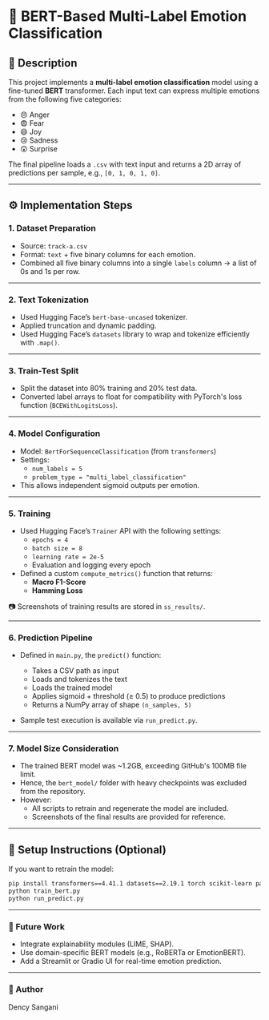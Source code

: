 # 🤖 BERT-Based Multi-Label Emotion Classification

## 📌 Description

This project implements a **multi-label emotion classification** model using a fine-tuned **BERT** transformer. Each input text can express multiple emotions from the following five categories:

- 😠 Anger
- 😨 Fear
- 😄 Joy
- 😢 Sadness
- 😲 Surprise

The final pipeline loads a `.csv` with text input and returns a 2D array of predictions per sample, e.g., `[0, 1, 0, 1, 0]`.

---

## ⚙️ Implementation Steps

### 1. **Dataset Preparation**
- Source: `track-a.csv`
- Format: `text` + five binary columns for each emotion.
- Combined all five binary columns into a single `labels` column → a list of 0s and 1s per row.

---

### 2. **Text Tokenization**
- Used Hugging Face’s `bert-base-uncased` tokenizer.
- Applied truncation and dynamic padding.
- Used Hugging Face’s `datasets` library to wrap and tokenize efficiently with `.map()`.

---

### 3. **Train-Test Split**
- Split the dataset into 80% training and 20% test data.
- Converted label arrays to float for compatibility with PyTorch's loss function (`BCEWithLogitsLoss`).

---

### 4. **Model Configuration**
- Model: `BertForSequenceClassification` (from `transformers`)
- Settings:
  - `num_labels = 5`
  - `problem_type = "multi_label_classification"`
- This allows independent sigmoid outputs per emotion.

---

### 5. **Training**
- Used Hugging Face’s `Trainer` API with the following settings:
  - `epochs = 4`
  - `batch size = 8`
  - `learning rate = 2e-5`
  - Evaluation and logging every epoch
- Defined a custom `compute_metrics()` function that returns:
  - **Macro F1-Score**
  - **Hamming Loss**

📷 Screenshots of training results are stored in `ss_results/`.

---

### 6. **Prediction Pipeline**
- Defined in `main.py`, the `predict()` function:
  - Takes a CSV path as input
  - Loads and tokenizes the text
  - Loads the trained model
  - Applies sigmoid + threshold (≥ 0.5) to produce predictions
  - Returns a NumPy array of shape `(n_samples, 5)`

- Sample test execution is available via `run_predict.py`.

---

### 7. **Model Size Consideration**
- The trained BERT model was ~1.2GB, exceeding GitHub's 100MB file limit.
- Hence, the `bert_model/` folder with heavy checkpoints was excluded from the repository.
- However:
  - All scripts to retrain and regenerate the model are included.
  - Screenshots of the final results are provided for reference.

---



## 🚀 Setup Instructions (Optional)

If you want to retrain the model:

```bash
pip install transformers==4.41.1 datasets==2.19.1 torch scikit-learn pandas
python train_bert.py
python run_predict.py
```
---


### 📌 Future Work

- Integrate explainability modules (LIME, SHAP).
- Use domain-specific BERT models (e.g., RoBERTa or EmotionBERT).
- Add a Streamlit or Gradio UI for real-time emotion prediction.

---

### 👤 Author

Dency Sangani  
